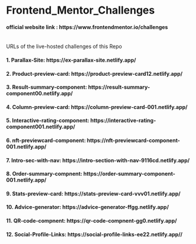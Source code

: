 # Frontend_Mentor_Challenges
<h4>official website link : https://www.frontendmentor.io/challenges</h4>
<br>
URLs of the live-hosted challenges of this Repo

<h4>1. Parallax-Site: https://ex-parallax-site.netlify.app/</h4>

<h4>2. Product-preview-card: https://product-preview-card12.netlify.app/</h4>

<h4>3. Result-summary-component: https://result-summary-component00.netlify.app/ </h4>

<h4>4. Column-preview-card: https://column-preview-card-001.netlify.app/ </h4>

<h4>5. Interactive-rating-component: https://interactive-rating-component001.netlify.app/ </h4>

<h4>6. nft-previewcard-component: https://nft-previewcard-component-001.netlify.app/ </h4>

<h4>7. Intro-sec-with-nav: https://intro-section-with-nav-9116cd.netlify.app/</h4>

<h4>8. Order-summary-compnent: https://order-summary-component-001.netlify.app/</h4>

<h4>9. Stats-preview-card: https://stats-preview-card-vvv01.netlify.app/</h4>

<h4>10. Advice-generator: https://advice-generator-ffgg.netlify.app/</h4>

<h4>11. QR-code-compnent: https://qr-code-compnent-gg0.netlify.app/</h4>

<h4>12. Social-Profile-Links: https://social-profile-links-ee22.netlify.app//</h4>
